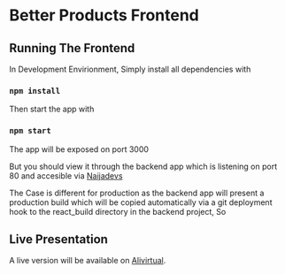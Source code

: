 # Better Products Frontend

## Running The Frontend

In Development Envirionment, Simply install all dependencies with

### `npm install`

Then start the app with

### `npm start`

The app will be exposed on port 3000

But you should view it through the backend app which is listening on port 80 and accesible via [Naijadevs](http://naijadevs.xyz/)

The Case is different for production as the backend app will present a production build which will be copied automatically via a git deployment hook to the react_build directory in the backend project, So

## Live Presentation

A live version will be available on [Alivirtual](https://alivirtual.com).
